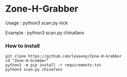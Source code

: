 # Zone-H-Grabber

Usage : python3 scan.py nick

Example : python3 scan.py chinafans




### How to install

```
git clone https://github.com/lexavey/Zone-H-Grabber
cd "Zone-H-Grabber"
python3 -m pip install -r requirements.txt
python3 scan.py chinafans
```
